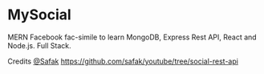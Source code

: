 # MySocial

MERN Facebook fac-simile to learn MongoDB, Express Rest API, React and Node.js. Full Stack.

Credits [@Safak](https://github.com/safak) https://github.com/safak/youtube/tree/social-rest-api
